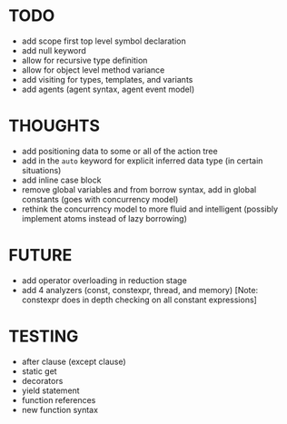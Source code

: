 # TODO

- add scope first top level symbol declaration
- add null keyword
- allow for recursive type definition
- allow for object level method variance
- add visiting for types, templates, and variants
- add agents (agent syntax, agent event model)

# THOUGHTS

- add positioning data to some or all of the action tree
- add in the `auto` keyword for explicit inferred data type (in certain situations)
- add inline case block
- remove global variables and from borrow syntax, add in global constants (goes with concurrency model)
- rethink the concurrency model to more fluid and intelligent (possibly implement atoms instead of lazy borrowing)

# FUTURE

- add operator overloading in reduction stage
- add 4 analyzers (const, constexpr, thread, and memory) [Note: constexpr does in depth checking on all constant expressions]

# TESTING

- after clause (except clause)
- static get
- decorators
- yield statement
- function references
- new function syntax
